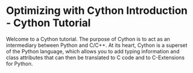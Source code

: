 # Optimizing with Cython Introduction - Cython Tutorial
Welcome to a Cython tutorial. The purpose of Cython is to act as an intermediary between Python and C/C++. At its heart, Cython is a superset of the Python language, which allows you to add typing information and class attributes that can then be translated to C code and to C-Extensions for Python.

